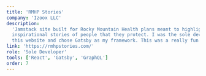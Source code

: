 ```yaml
---
title: 'RMHP Stories'
company: 'Izoox LLC'
description:
  'Jamstack site built for Rocky Mountain Health plans meant to highlight 8
  inspirational stories of people that they protect. I was the sole developer of
  this website and chose Gatsby as my framework. This was a really fun project.'
link: 'https://rmhpstories.com/'
role: 'Sole Developer'
tools: ['React', 'Gatsby', 'GraphQL']
order: 7
---
```

